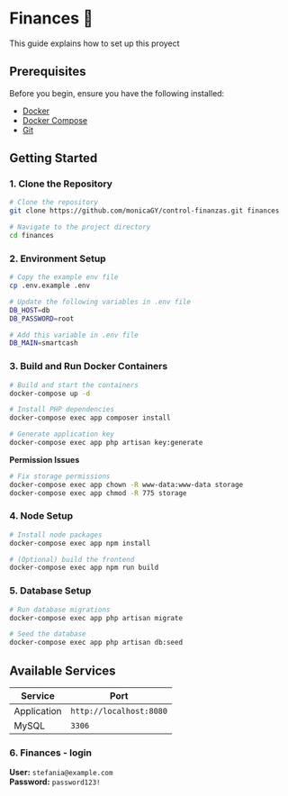 # Finances 🌟

This guide explains how to set up this proyect
## Prerequisites

Before you begin, ensure you have the following installed:
- [Docker](https://www.docker.com/get-started)
- [Docker Compose](https://docs.docker.com/compose/install/)
- [Git](https://git-scm.com/downloads)

## Getting Started

### 1. Clone the Repository

```bash
# Clone the repository
git clone https://github.com/monicaGY/control-finanzas.git finances

# Navigate to the project directory
cd finances
```

### 2. Environment Setup

```bash
# Copy the example env file
cp .env.example .env

# Update the following variables in .env file
DB_HOST=db
DB_PASSWORD=root

# Add this variable in .env file
DB_MAIN=smartcash

```

### 3. Build and Run Docker Containers

```bash
# Build and start the containers
docker-compose up -d

# Install PHP dependencies
docker-compose exec app composer install

# Generate application key
docker-compose exec app php artisan key:generate
```

**Permission Issues**
   ```bash
   # Fix storage permissions
   docker-compose exec app chown -R www-data:www-data storage
   docker-compose exec app chmod -R 775 storage
   ```

### 4. Node Setup

```bash
# Install node packages
docker-compose exec app npm install

# (Optional) build the frontend
docker-compose exec app npm run build
```

### 5. Database Setup

```bash
# Run database migrations
docker-compose exec app php artisan migrate

# Seed the database
docker-compose exec app php artisan db:seed
```

## Available Services

| Service | Port                    |
|---------|-------------------------|
| Application | `http://localhost:8080` |
| MySQL | `3306`                  |

### 6. Finances - login
**User:** `stefania@example.com`  
**Password:** `password123!`
